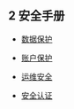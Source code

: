 ## 2 安全手册

* [数据保护](/an-quan-shou-ce/shu-ju-bao-hu.md)

* [账户保护](/账户保护)

* [运维安全](/an-quan-shou-ce/yun-wei-an-quan.md)

* [安全认证](/an-quan-shou-ce/an-quan-ren-zheng.md)